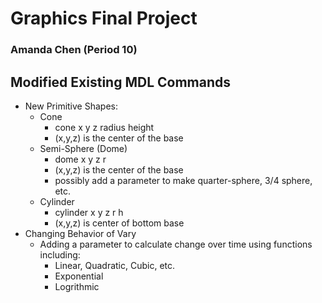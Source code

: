 # Graphics Final Project 
### Amanda Chen (Period 10)

## Modified Existing MDL Commands
  * New Primitive Shapes:
    * Cone
      * cone x y z radius height
      * (x,y,z) is the center of the base
    * Semi-Sphere (Dome)
      * dome x y z r
      * (x,y,z) is the center of the base
      * possibly add a parameter to make quarter-sphere, 3/4 sphere, etc.
    * Cylinder
      * cylinder x y z r h
      * (x,y,z) is center of bottom base
  * Changing Behavior of Vary
    * Adding a parameter to calculate change over time using functions including:
      * Linear, Quadratic, Cubic, etc.
      * Exponential
      * Logrithmic
